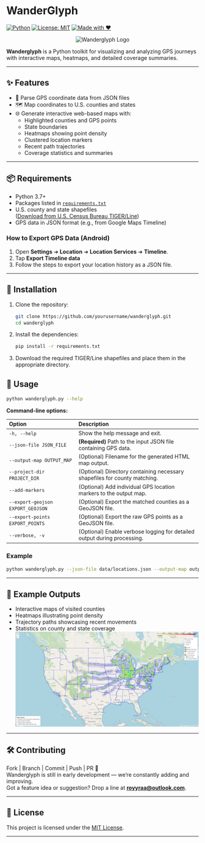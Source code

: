 # WanderGlyph

[![Python](https://img.shields.io/badge/Python-3.7%2B-blue.svg)](https://www.python.org/)
[![License: MIT](https://img.shields.io/badge/License-MIT-yellow.svg)](./LICENSE)
[![Made with ❤️](https://img.shields.io/badge/Made%20with-%E2%9D%A4-red.svg)](#)
<p align="center">
  <img src="assets/logo.png" alt="Wanderglyph Logo" width="300"/>
</p>

**Wanderglyph** is a Python toolkit for visualizing and analyzing GPS journeys with interactive maps, heatmaps, and detailed coverage summaries.

---

## ✨ Features

- 📍 Parse GPS coordinate data from JSON files
- 🗺️ Map coordinates to U.S. counties and states
- 🌐 Generate interactive web-based maps with:
  - Highlighted counties and GPS points
  - State boundaries
  - Heatmaps showing point density
  - Clustered location markers
  - Recent path trajectories
  - Coverage statistics and summaries

---

## 📦 Requirements

- Python 3.7+
- Packages listed in [`requirements.txt`](./requirements.txt)
- U.S. county and state shapefiles  
  ([Download from U.S. Census Bureau TIGER/Line](https://www.census.gov/geographies/mapping-files/time-series/geo/tiger-line-file.html))
- GPS data in JSON format (e.g., from Google Maps Timeline)

### How to Export GPS Data (Android)

1. Open **Settings** ➔ **Location** ➔ **Location Services** ➔ **Timeline**.
2. Tap **Export Timeline data**
3. Follow the steps to export your location history as a JSON file.

---

## 🚀 Installation

1. Clone the repository:
   ```bash
   git clone https://github.com/yourusername/wanderglyph.git
   cd wanderglyph
2. Install the dependencies:
   ```bash
   pip install -r requirements.txt
3. Download the required TIGER/Line shapefiles and place them in the appropriate directory.


## 📖 Usage

```bash
python wanderglyph.py --help
```

**Command-line options:**

| Option | Description |
|:------|:------------|
| `-h, --help` | Show the help message and exit. |
| `--json-file JSON_FILE` | **(Required)** Path to the input JSON file containing GPS data. |
| `--output-map OUTPUT_MAP` | (Optional) Filename for the generated HTML map output. |
| `--project-dir PROJECT_DIR` | (Optional) Directory containing necessary shapefiles for county matching. |
| `--add-markers` | (Optional) Add individual GPS location markers to the output map. |
| `--export-geojson EXPORT_GEOJSON` | (Optional) Export the matched counties as a GeoJSON file. |
| `--export-points EXPORT_POINTS` | (Optional) Export the raw GPS points as a GeoJSON file. |
| `--verbose, -v` | (Optional) Enable verbose logging for detailed output during processing. |

### Example

```bash
python wanderglyph.py --json-file data/locations.json --output-map output/map.html --project-dir shapefiles/ --add-markers --verbose
```

---

## 📍 Example Outputs

- Interactive maps of visited counties
- Heatmaps illustrating point density
- Trajectory paths showcasing recent movements
- Statistics on county and state coverage
![usage](png/usage.png)

---

## 🛠️ Contributing

Fork | Branch | Commit | Push | PR 🚀  
Wanderglyph is still in early development — we’re constantly adding and improving.  
Got a feature idea or suggestion? Drop a line at **royyraa@outlook.com**.

---

## 📄 License

This project is licensed under the [MIT License](./LICENSE).

---


